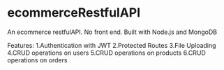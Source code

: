 # ecommerceRestfulAPI
An ecommerce restfulAPI. No front end. Built with Node.js and MongoDB

Features:
1.Authentication with JWT
2.Protected Routes
3.File Uploading
4.CRUD operations on users
5.CRUD operations on products
6.CRUD operations on orders
